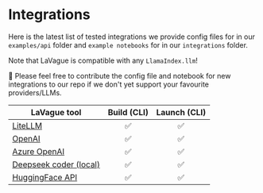 # Integrations

Here is the latest list of tested integrations we provide config files for in our `examples/api` folder and `example notebooks` for in our `integrations` folder.

Note that LaVague is compatible with any `LlamaIndex.llm`! 

🤗 Please feel free to contribute the config file and notebook for new integrations to our repo if we don't yet support your favourite providers/LLMs.

| LaVague tool         | Build (CLI) | Launch (CLI) |
|----------------------|:-----------:|:------------:|
| [LiteLLM](https://docs.lavague.ai/en/latest/docs/integrations/litellm/)          |     ✅      |     ✅       |
| [OpenAI](https://docs.lavague.ai/en/latest/docs/integrations/openai/)           |     ✅      |     ✅       |
| [Azure OpenAI](https://docs.lavague.ai/en/latest/docs/integrations/azure-openai/)     |     ✅      |     ✅       |
| [Deepseek coder (local)](https://docs.lavague.ai/en/latest/docs/integrations/local-inference/)    |     ✅      |     ✅       |
| [HuggingFace API](https://docs.lavague.ai/en/latest/docs/integrations/hugging-face-api/)   |     ✅      |     ✅       |